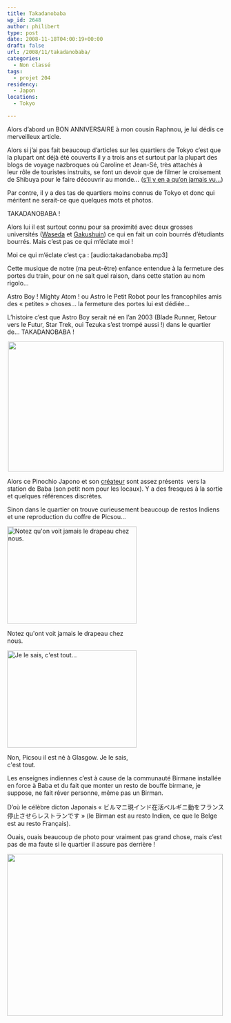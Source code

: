 ```yaml
---
title: Takadanobaba
wp_id: 2648
author: philibert
type: post
date: 2008-11-18T04:00:19+00:00
draft: false
url: /2008/11/takadanobaba/
categories:
  - Non classé
tags:
  - projet 204
residency:
  - Japon
locations:
  - Tokyo

---
```

Alors d&rsquo;abord un BON ANNIVERSAIRE à mon cousin Raphnou, je lui dédis ce merveilleux article.

Alors si j&rsquo;ai pas fait beaucoup d&rsquo;articles sur les quartiers de Tokyo c&rsquo;est que la plupart ont déjà été couverts il y a trois ans et surtout par la plupart des blogs de voyage nazbroques où Caroline et Jean-Sé, très attachés à leur rôle de touristes instruits, se font un devoir que de filmer le croisement de Shibuya pour le faire découvrir au monde&#8230; (<a title="Original" href="http://fr.youtube.com/results?search_type=&search_query=shibuya+crossing&aq=f" target="_blank">s&rsquo;il y en a qu&rsquo;on jamais vu&#8230;</a>)

Par contre, il y a des tas de quartiers moins connus de Tokyo et donc qui méritent ne serait-ce que quelques mots et photos.

TAKADANOBABA !

Alors lui il est surtout connu pour sa proximité avec deux grosses universités (<a title="Waseda" href="http://fr.wikipedia.org/wiki/Université_Waseda" target="_blank">Waseda</a> et <a title="Gakushuin" href="http://fr.wikipedia.org/wiki/Gakushuin" target="_blank">Gakushuin</a>) ce qui en fait un coin bourrés d&rsquo;étudiants bourrés. Mais c&rsquo;est pas ce qui m&rsquo;éclate moi !
  
Moi ce qui m&rsquo;éclate c&rsquo;est ça : [audio:takadanobaba.mp3]

Cette musique de notre (ma peut-être) enfance entendue à la fermeture des portes du train, pour on ne sait quel raison, dans cette station au nom rigolo&#8230; 
  
Astro Boy ! Mighty Atom ! ou Astro le Petit Robot pour les francophiles amis des « petites » choses&#8230; la fermeture des portes lui est dédiée&#8230;

L&rsquo;histoire c&rsquo;est que Astro Boy serait né en l&rsquo;an 2003 (Blade Runner, Retour vers le Futur, Star Trek, oui Tezuka s&rsquo;est trompé aussi !) dans le quartier de&#8230; TAKADANOBABA !

<p style="text-align: center;">
  <a href="http://benmerde.com/wp-content/uploads/img_3300.jpg" target="_blank"><img class="aligncenter size-full wp-image-409" title="fresque" src="http://benmerde.com/wp-content/uploads/fresque.jpg" alt="" width="500" height="301" /></a>
</p>

Alors ce Pinochio Japono et son <a title="Osamu Tezuka" href="http://fr.wikipedia.org/wiki/Osamu_Tezuka" target="_blank">créateur</a> sont assez présents  vers la station de Baba (son petit nom pour les locaux). Y a des fresques à la sortie et quelques références discrètes.

[][1]

Sinon dans le quartier on trouve curieusement beaucoup de restos Indiens et une reproduction du coffre de Picsou&#8230;

<div id="attachment_404" class="wp-caption aligncenter" style="max-width: 300px">
  <a href="http://benmerde.com/wp-content/uploads/img_3340.jpg"><img class="size-medium wp-image-404 " title="img_3340" src="http://benmerde.com/wp-content/uploads/img_3340.jpg" alt="Notez qu'on voit jamais le drapeau chez nous." width="300" height="225" /></a>
  
  <p class="wp-caption-text">
    Notez qu'ont voit jamais le drapeau chez nous.
  </p>
</div>

<div id="attachment_403" class="wp-caption aligncenter" style="max-width: 300px">
  <a href="http://benmerde.com/wp-content/uploads/img_3335.jpg"><img class="size-medium wp-image-403 " title="img_3335" src="http://benmerde.com/wp-content/uploads/img_3335.jpg" alt="Je le sais, c'est tout..." width="300" height="225" /></a>
  
  <p class="wp-caption-text">
    Non, Picsou il est né à Glasgow. Je le sais, c'est tout.
  </p>
</div>

Les enseignes indiennes c&rsquo;est à cause de la communauté Birmane installée en force à Baba et du fait que monter un resto de bouffe birmane, je suppose, ne fait rêver personne, même pas un Birman.
  
D&rsquo;où le célèbre dicton Japonais « ビルマニ現インド在活ベルギニ動をフランス停止させらレストランです » (le Birman est au resto Indien, ce que le Belge est au resto Français).

<p style="text-align: left;">
  Ouais, ouais beaucoup de photo pour vraiment pas grand chose, mais c&rsquo;est pas de ma faute si le quartier il assure pas derrière !
</p>

<div class="mceTemp mceIEcenter">
  <dl id="attachment_405" class="wp-caption aligncenter" style="width: 510px;">
    <dt class="wp-caption-dt">
      <a href="http://benmerde.com/wp-content/uploads/img_3337.jpg"><img class="size-full wp-image-405" title="img_3337" src="http://benmerde.com/wp-content/uploads/img_3337.jpg" alt="" width="500" height="375" /></a>
    </dt>
  </dl>
</div>

 [1]: http://benmerde.com/wp-content/uploads/img_3300.jpg
